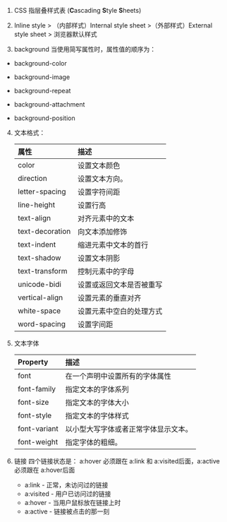 1. CSS 指层叠样式表 (**C**ascading **S**tyle **S**heets)

2. Inline style > （内部样式）Internal style sheet >（外部样式）External style sheet > 浏览器默认样式
3. background 当使用简写属性时，属性值的顺序为：

- background-color

- background-image
- background-repeat
- background-attachment
- background-position

4. 文本格式：

   | 属性                                                         | 描述                     |
   | :----------------------------------------------------------- | :----------------------- |
   | color    | 设置文本颜色             |
   | direction | 设置文本方向。           |
   | letter-spacing | 设置字符间距             |
   | line-height | 设置行高                 |
   | text-align | 对齐元素中的文本         |
   | text-decoration | 向文本添加修饰           |
   | text-indent | 缩进元素中文本的首行     |
   | text-shadow | 设置文本阴影             |
   | text-transform | 控制元素中的字母         |
   | unicode-bidi | 设置或返回文本是否被重写 |
   | vertical-align | 设置元素的垂直对齐       |
   | white-space | 设置元素中空白的处理方式 |
   | word-spacing | 设置字间距               |

5. 文本字体 

   | Property                                                     | 描述                                 |
   | :----------------------------------------------------------- | :----------------------------------- |
   | font      | 在一个声明中设置所有的字体属性       |
   | font-family | 指定文本的字体系列                   |
   | font-size | 指定文本的字体大小                   |
   | font-style | 指定文本的字体样式                   |
   | font-variant | 以小型大写字体或者正常字体显示文本。 |
   | font-weight | 指定字体的粗细。                     |

6. 链接   四个链接状态是：    a:hover 必须跟在 a:link 和 a:visited后面，a:active 必须跟在 a:hover后面
   - a:link - 正常，未访问过的链接
   - a:visited - 用户已访问过的链接
   - a:hover - 当用户鼠标放在链接上时
   - a:active - 链接被点击的那一刻